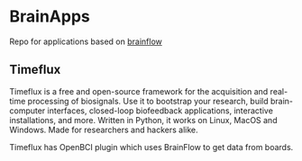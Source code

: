 # BrainApps

Repo for applications based on [brainflow](https://github.com/Andrey1994/brainflow)

## Timeflux

Timeflux is a free and open-source framework for the acquisition and real-time processing of biosignals. Use it to bootstrap your research, build brain-computer interfaces, closed-loop biofeedback applications, interactive installations, and more. Written in Python, it works on Linux, MacOS and Windows. Made for researchers and hackers alike.

Timeflux has OpenBCI plugin which uses BrainFlow to get data from boards.
